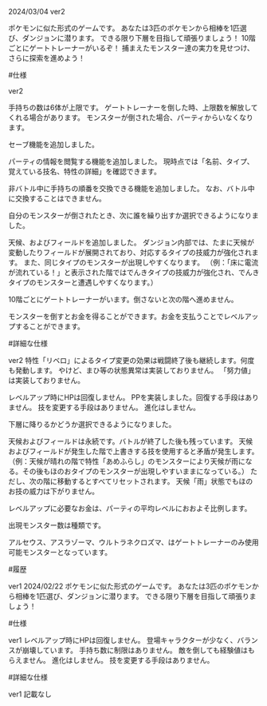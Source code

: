 2024/03/04 ver2

ポケモンに似た形式のゲームです。
あなたは3匹のポケモンから相棒を1匹選び、ダンジョンに潜ります。
できる限り下層を目指して頑張りましょう！
10階ごとにゲートトレーナーがいるぞ！
捕まえたモンスター達の実力を見せつけ、さらに探索を進めよう！

#仕様


ver2

手持ちの数は6体が上限です。
ゲートトレーナーを倒した時、上限数を解放してくれる場合があります。
モンスターが倒された場合、パーティからいなくなります。

セーブ機能を追加しました。

パーティの情報を閲覧する機能を追加しました。
現時点では「名前、タイプ、覚えている技名、特性の詳細」を確認できます。

非バトル中に手持ちの順番を交換できる機能を追加しました。
なお、バトル中に交換することはできません。

自分のモンスターが倒されたとき、次に誰を繰り出すか選択できるようになりました。

天候、およびフィールドを追加しました。
ダンジョン内部では、たまに天候が変動したりフィールドが展開されており、対応するタイプの技威力が強化されます。
また、同じタイプのモンスターが出現しやすくなります。
（例：「床に電流が流れている！」と表示された階ではでんきタイプの技威力が強化され、でんきタイプのモンスターと遭遇しやすくなります。）

10階ごとにゲートトレーナーがいます。倒さないと次の階へ進めません。

モンスターを倒すとお金を得ることができます。お金を支払うことでレベルアップすることができます。



#詳細な仕様

ver2
特性「リベロ」によるタイプ変更の効果は戦闘終了後も継続します。何度も発動します。
やけど、まひ等の状態異常は実装しておりません。
「努力値」は実装しておりません。

レベルアップ時にHPは回復しません。
PPを実装しました。回復する手段はありません。
技を変更する手段はありません。
進化はしません。

下層に降りるかどうか選択できるようになりました。

天候およびフィールドは永続です。バトルが終了した後も残っています。
天候およびフィールドが発生した階で上書きする技を使用すると矛盾が発生します。
（例：天候が晴れの階で特性「あめふらし」のモンスターにより天候が雨になる。その後もほのおタイプのモンスターが出現しやすいままになっている。）
ただし、次の階に移動するとすべてリセットされます。
天候「雨」状態でもほのお技の威力は下がりません。

レベルアップに必要なお金は、パーティの平均レベルにおおよそ比例します。

出現モンスター数は種類です。

アルセウス、アスラゾーマ、ウルトラネクロズマ、はゲートトレーナーのみ使用可能モンスターとなっています。




#履歴


ver1
2024/02/22
ポケモンに似た形式のゲームです。
あなたは3匹のポケモンから相棒を1匹選び、ダンジョンに潜ります。
できる限り下層を目指して頑張りましょう！


#仕様


ver1
レベルアップ時にHPは回復しません。
登場キャラクターが少なく、バランスが崩壊しています。
手持ち数に制限はありません。
敵を倒しても経験値はもらえません。
進化はしません。
技を変更する手段はありません。

#詳細な仕様


ver1
記載なし

